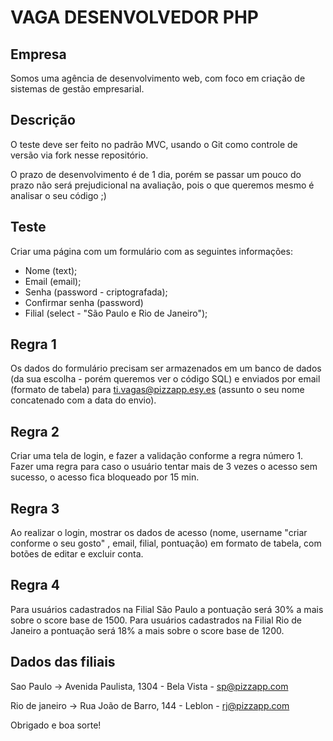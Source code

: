 # VAGA DESENVOLVEDOR PHP

## Empresa
Somos uma agência de desenvolvimento web, com foco em criação de sistemas de gestão empresarial.

## Descrição
O teste deve ser feito no padrão MVC, usando o Git como controle de versão via fork nesse repositório.

O prazo de desenvolvimento é de 1 dia, porém se passar um pouco do prazo não será prejudicional na avaliação, pois o que queremos mesmo é analisar o seu código ;)

## Teste
 Criar uma página com um formulário com as seguintes informações:
- Nome (text);
- Email (email);
- Senha (password - criptografada);
- Confirmar senha (password)
- Filial (select - "São Paulo e Rio de Janeiro");

## Regra 1
Os dados do formulário precisam ser armazenados em um banco de dados (da sua escolha - porém queremos ver o código SQL) e enviados por email (formato de tabela) para ti.vagas@pizzapp.esy.es (assunto o seu nome concatenado com a data do envio).

## Regra 2
Criar uma tela de login, e fazer a validação conforme a regra número 1. Fazer uma regra para caso o usuário tentar mais de 3 vezes o acesso sem sucesso, o acesso fica bloqueado por 15 min.

## Regra 3
Ao realizar o login, mostrar os dados de acesso (nome, username "criar conforme o seu gosto" , email, filial, pontuação) em formato de tabela, com botões de editar e excluir conta.

## Regra 4
Para usuários cadastrados na Filial São Paulo a pontuação será 30% a mais sobre o score base de 1500.
Para usuários cadastrados na Filial Rio de Janeiro a pontuação será 18% a mais sobre o score base de 1200.

## Dados das filiais
Sao Paulo -> Avenida Paulista, 1304 - Bela Vista - sp@pizzapp.com

Rio de janeiro -> Rua João de Barro, 144 - Leblon - rj@pizzapp.com


Obrigado e boa sorte!

